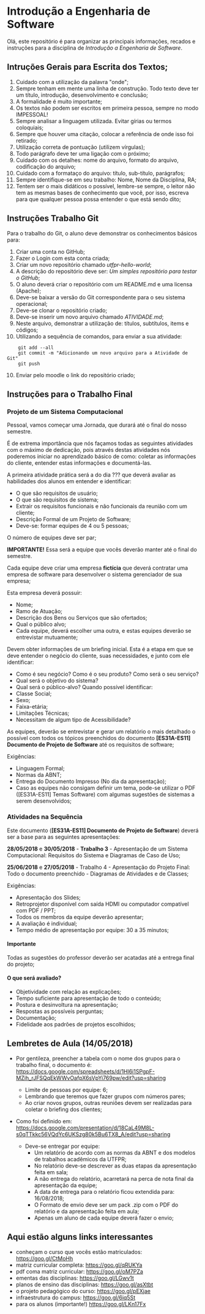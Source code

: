 # Introdução a Engenharia de Software

Olá, este repositório é para organizar as principais informações, recados e instruções para a disciplina de _Introdução a Engenharia de Software_.

## Intruções Gerais para Escrita dos Textos;

1. Cuidado com a utilização da palavra "onde";
2. Sempre tenham em mente uma linha de construção. Todo texto deve ter um título, introdução, desenvolvimento e conclusão;
3. A formalidade é muito importante;
4. Os textos não podem ser escritos em primeira pessoa, sempre no modo IMPESSOAL!
5. Sempre analisar a linguagem utilizada. Evitar gírias ou termos coloquiais;
6. Sempre que houver uma citação, colocar a referência de onde isso foi retirado;
7. Utilização correta de pontuação (utilizem vírgulas);
8. Todo parágrafo deve ter uma ligação com o próximo;
9. Cuidado com os detalhes: nome do arquivo, formato do arquivo, codificação do arquivo;
10. Cuidado com a formataço do arquivo: título, sub-título, parágrafos;
11. Sempre identifique-se em seu trabalho: Nome, Nome da Disciplina, RA;
12. Tentem ser o mais didáticos o possível, lembre-se sempre, o leitor não tem as mesmas bases de conhecimento que você, por isso, escreva para que qualquer pessoa possa entender o que está sendo dito;

## Instruções Trabalho Git

Para o trabalho do Git, o aluno deve demonstrar os conhecimentos básicos para:

1. Criar uma conta no GitHub;
2. Fazer o Login com esta conta criada;
3. Criar um novo repositório chamado _utfpr-hello-world_;
3. A descrição do repositório deve ser: _Um simples repositório para testar o GitHub_;
4. O aluno deverá criar o repositório com um README.md e uma licensa (Apache);
5. Deve-se baixar a versão do Git correspondente para o seu sistema operacional;
6. Deve-se clonar o repositório criado;
7. Deve-se inserir um novo arquivo chamado _ATIVIDADE.md_;
8. Neste arquivo, demonstrar a utilização de: títulos, subtítulos, items e códigos;
9. Utilizando a sequência de comandos, para enviar a sua atividade:

```
    git add --all
    git commit -m "Adicionando um novo arquivo para a Atividade de Git"
    git push
```

10. Enviar pelo moodle o link do repositório criado;

## Instruções para o Trabalho Final

### Projeto de um Sistema Computacional

Pessoal, vamos começar uma Jornada, que durará até o final do nosso semestre.

É de extrema importância que nós façamos todas as seguintes atividades com o máximo de dedicação, pois através destas atividades nós poderemos iniciar no aprendizado básico de como: coletar as informações do cliente, entender estas informações e documentá-las.

A primeira atividade prática será a do dia ??? que deverá avaliar as habilidades dos alunos em entender e identificar:

+ O que são requisitos de usuário;
+ O que são requisitos de sistema;
+ Extrair os requisitos funcionais e não funcionais da reunião com um cliente;
+ Descrição Formal de um Projeto de Software;
+ Deve-se: formar equipes de 4 ou 5 pessoas;

O número de equipes deve ser par;

__IMPORTANTE!__ Essa será a equipe que vocês deverão manter até o final do semestre.

Cada equipe deve criar uma empresa __fictícia__ que deverá contratar uma empresa de software para desenvolver o sistema gerenciador de sua empresa;

Esta empresa deverá possuir:

+ Nome;
+ Ramo de Atuação;
+ Descrição dos Bens ou Serviços que são ofertados;
+ Qual o público alvo;
+ Cada equipe, deverá escolher uma outra, e estas equipes deverão se entrevistar mutuamente;

Devem obter informações de um briefing inicial. Esta é a etapa em que se deve entender o negócio do cliente, suas necessidades, e junto com ele identificar:

+ Como é seu negócio? Como é o seu produto? Como será o seu serviço?
+ Qual será o objetivo do sistema?
+ Qual será o público-alvo? Quando possível identificar:
+ Classe Social;
+ Sexo;
+ Faixa-etária;
+ Limitações Técnicas;
+ Necessitam de algum tipo de Acessibilidade?

As equipes, deverão se entrevistar e gerar um relatório o mais detalhado o possível com todos os tópicos preenchidos do documento __[ES31A-ES11] Documento de Projeto de Software__ até os requisitos de software;

Exigências:

+ Linguagem Formal;
+ Normas da ABNT;
+ Entrega do Documento Impresso (No dia da apresentação);
+ Caso as equipes não consigam definir um tema, pode-se utilizar o PDF ([ES31A-ES11] Temas Software) com algumas sugestões de sistemas a serem desenvolvidos;

### Atividades na Sequência
Este documento (__[ES31A-ES11] Documento de Projeto de Software__) deverá ser a base para as seguintes apresentações:

__28/05/2018__ e __30/05/2018__ - __Trabalho 3__ - Apresentação de um Sistema Computacional: Requisitos do Sistema e Diagramas de Caso de Uso;

__25/06/2018__ e __27/05/2018__ - Trabalho 4 - Apresentação do Projeto Final: Todo o documento preenchido - Diagramas de Atividades e de Classes;

Exigências:

+ Apresentação dos Slides;
+ Retroprojetor disponível com saída HDMI ou computador compatível com PDF / PPT;
+ Todos os membros da equipe deverão apresentar;
+ A avaliação é individual;
+ Tempo médio de apresentação por equipe: 30 a 35 minutos;

#### Importante

Todas as sugestões do professor deverão ser acatadas até a entrega final do projeto;

#### O que será avaliado?

+ Objetividade com relação as explicações;
+ Tempo suficiente para apresentação de todo o conteúdo;
+ Postura e desinvoltura na apresentação;
+ Respostas as possíveis perguntas;
+ Documentação;
+ Fidelidade aos padrões de projetos escolhidos;

## Lembretes de Aula (14/05/2018)

+ Por gentileza, preencher a tabela com o nome dos grupos para o trabalho final, o documento é: https://docs.google.com/spreadsheets/d/1Hl6i1SPgpF-MZih_rJFSQqEkWWvOafpX6sVpYi769pw/edit?usp=sharing
    + Limite de pessoas por equipe: 6;
    + Lembrando que teremos que fazer grupos com números pares;
    + Ao criar novos grupos, outras reuniões devem ser realizadas para coletar o briefing dos clientes;

+ Como foi definido em: https://docs.google.com/presentation/d/18CaL49M8L-s0qTTkkc56VQdYc6UKSzg80k5Bu6TX8_A/edit?usp=sharing
    + Deve-se entregar por equipe:
        + Um relatório de acordo com as normas da ABNT e dos modelos de trabalhos acadêmicos da UTFPR;
        + No relatório deve-se descrever as duas etapas da apresentação feita em sala;
        + A não entrega do relatório, acarretará na perca de nota final da apresentação da equipe;
        + A data de entrega para o relatório ficou extendida para: 16/08/2018;
        + O Formato de envio deve ser um pack .zip com o PDF do relatório e da apresentação feita em aula;
        + Apenas um aluno de cada equipe deverá fazer o envio;

## Aqui estão alguns links interessantes

* conheçam o curso que vocês estão matriculados: https://goo.gl/CtMoHh
* matriz curricular completa: https://goo.gl/qRUKYa
* pdf coma matriz curricular: https://goo.gl/oM7PZa
* ementas das disciplinas: https://goo.gl/LGwv1t
* planos de ensino das disciplinas: https://goo.gl/asXtbt
* o projeto pedagógico do curso: https://goo.gl/pEXjae
* infraestrutura do campus: https://goo.gl/6iq5St
* para os alunos (importante!) https://goo.gl/LKn17Fx
